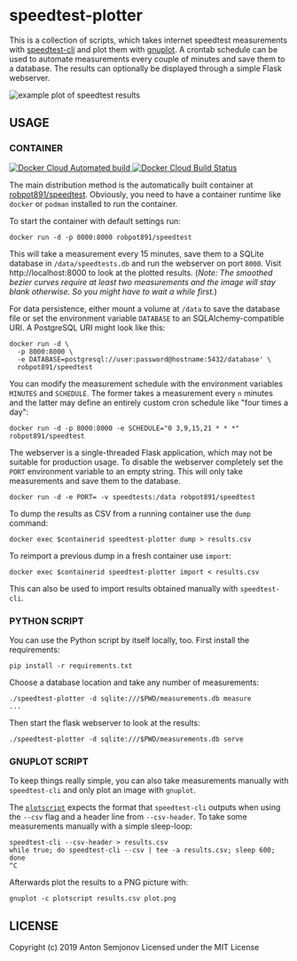 # speedtest-plotter

This is a collection of scripts, which takes internet speedtest measurements
with [speedtest-cli](https://github.com/sivel/speedtest-cli) and plot them
with [gnuplot](http://gnuplot.sourceforge.net). A crontab schedule can be used
to automate measurements every couple of minutes and save them to a database.
The results can optionally be displayed through a simple Flask webserver.

![example plot of speedtest results](example.png)

## USAGE

### CONTAINER
<a href="https://hub.docker.com/r/robpot891/speedtest/builds">

![Docker Cloud Automated build](https://img.shields.io/docker/cloud/automated/robpot891/speedtest)
![Docker Cloud Build Status](https://img.shields.io/docker/cloud/build/robpot891/speedtest)

</a>

The main distribution method is the automatically built container at
[robpot891/speedtest](https://hub.docker.com/r/robpot891/speedtest).
Obviously, you need to have a container runtime like `docker` or `podman`
installed to run the container.

To start the container with default settings run:

    docker run -d -p 8000:8000 robpot891/speedtest

This will take a measurement every 15 minutes, save them to a SQLite database
in `/data/speedtests.db` and run the webserver on port `8000`. Visit http://localhost:8000
to look at the plotted results. (*Note: The smoothed bezier curves require at least two
measurements and the image will stay blank otherwise. So you might have to wait a while first.*)

For data persistence, either mount a volume at `/data` to save the database file
or set the environment variable `DATABASE` to an SQLAlchemy-compatible URI. A PostgreSQL
URI might look like this:

    docker run -d \
      -p 8000:8000 \
      -e DATABASE=postgresql://user:password@hostname:5432/database' \
      robpot891/speedtest

You can modify the measurement schedule with the environment variables `MINUTES` and
`SCHEDULE`. The former takes a measurement every `n` minutes and the latter may define
an entirely custom cron schedule like "four times a day":

    docker run -d -p 8000:8000 -e SCHEDULE="0 3,9,15,21 * * *" robpot891/speedtest

The webserver is a single-threaded Flask application, which may not be suitable
for production usage. To disable the webserver completely set the `PORT` environment
variable to an empty string. This will only take measurements and save them to the
database.

    docker run -d -e PORT= -v speedtests:/data robpot891/speedtest

To dump the results as CSV from a running container use the `dump` command:

    docker exec $containerid speedtest-plotter dump > results.csv

To reimport a previous dump in a fresh container use `import`:

    docker exec $containerid speedtest-plotter import < results.csv

This can also be used to import results obtained manually with `speedtest-cli`.

### PYTHON SCRIPT

You can use the Python script by itself locally, too. First install the requirements:

    pip install -r requirements.txt

Choose a database location and take any number of measurements:

    ./speedtest-plotter -d sqlite:///$PWD/measurements.db measure
    ...

Then start the flask webserver to look at the results:

    ./speedtest-plotter -d sqlite:///$PWD/measurements.db serve

### GNUPLOT SCRIPT

To keep things really simple, you can also take measurements manually with `speedtest-cli` and only
plot an image with `gnuplot`.

The [`plotscript`](plotscript) expects the format that `speedtest-cli` outputs when using the `--csv` flag
and a header line from `--csv-header`. To take some measurements manually with a simple sleep-loop:

    speedtest-cli --csv-header > results.csv
    while true; do speedtest-cli --csv | tee -a results.csv; sleep 600; done
    ^C

Afterwards plot the results to a PNG picture with:

    gnuplot -c plotscript results.csv plot.png

## LICENSE

Copyright (c) 2019 Anton Semjonov
Licensed under the MIT License
